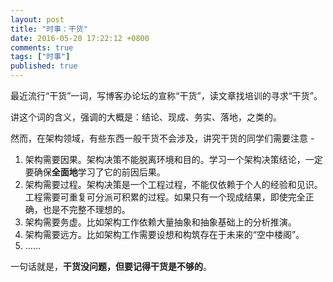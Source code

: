 ```yaml
---
layout: post
title: "时事：干货"
date: 2016-05-20 17:22:12 +0800
comments: true
tags: ["时事"]
published: true
---
```


最近流行“干货”一词，写博客办论坛的宣称“干货”，读文章找培训的寻求“干货”。

<!--more-->

讲这个词的含义，强调的大概是：结论、现成、务实、落地，之类的。

然而，在架构领域，有些东西一般干货不会涉及，讲究干货的同学们需要注意 - 

1. 架构需要因果。架构决策不能脱离环境和目的。学习一个架构决策结论，一定要确保**全面地**学习了它的前因后果。
2. 架构需要过程。架构决策是一个工程过程，不能仅依赖于个人的经验和见识。工程需要可重复可分派可积累的过程。如果只有一个现成结果，即使完全正确，也是不完整不理想的。
3. 架构需要务虚。比如架构工作依赖大量抽象和抽象基础上的分析推演。
4. 架构需要远方。比如架构工作需要设想和构筑存在于未来的“空中楼阁”。
5. ……

一句话就是，**干货没问题，但要记得干货是不够的**。

